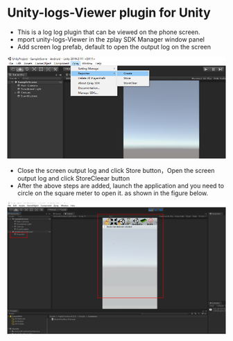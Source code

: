 # Unity-logs-Viewer plugin for Unity
* This is a log log plugin that can be viewed on the phone screen.
* mport unity-logs-Viewer in the zplay SDK Manager window panel
* Add screen log prefab, default to open the output log on the screen

![click Get Resources](source/docgen/Reporter.png "Show the resources data")

* Close the screen output log and click Store button，Open the screen output log and click StoreCleear button
* After the above steps are added, launch the application and you need to circle on the square meter to open it. as shown in the figure below.

![click Get Resources](source/docgen/Reporter_1.png "Show the resources data")







